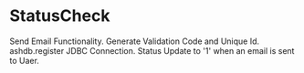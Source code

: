 StatusCheck
===========
Send Email Functionality.
Generate Validation Code and Unique Id.
ashdb.register JDBC Connection.
Status Update  to '1' when an email is sent to Uaer.
